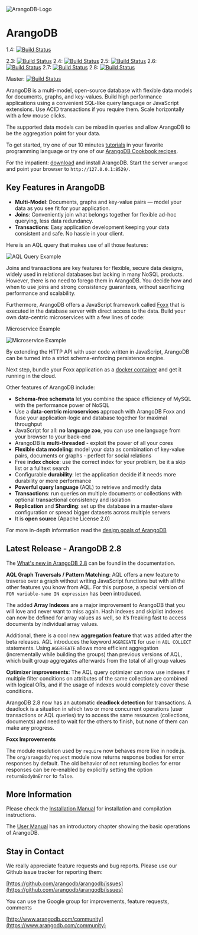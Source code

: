 ![ArangoDB-Logo](https://www.arangodb.com/wp-content/uploads/2012/10/logo_arangodb_transp.png)

ArangoDB
========

1.4: [![Build Status](https://secure.travis-ci.org/arangodb/arangodb.png?branch=1.4)](http://travis-ci.org/arangodb/arangodb)

2.3: [![Build Status](https://secure.travis-ci.org/arangodb/arangodb.png?branch=2.3)](http://travis-ci.org/arangodb/arangodb)
2.4: [![Build Status](https://secure.travis-ci.org/arangodb/arangodb.png?branch=2.4)](http://travis-ci.org/arangodb/arangodb)
2.5: [![Build Status](https://secure.travis-ci.org/arangodb/arangodb.png?branch=2.5)](http://travis-ci.org/arangodb/arangodb)
2.6: [![Build Status](https://secure.travis-ci.org/arangodb/arangodb.png?branch=2.6)](http://travis-ci.org/arangodb/arangodb)
2.7: [![Build Status](https://secure.travis-ci.org/arangodb/arangodb.png?branch=2.7)](http://travis-ci.org/arangodb/arangodb)
2.8: [![Build Status](https://secure.travis-ci.org/arangodb/arangodb.png?branch=2.8)](http://travis-ci.org/arangodb/arangodb)

Master: [![Build Status](https://secure.travis-ci.org/arangodb/arangodb.png?branch=master)](http://travis-ci.org/arangodb/arangodb)

ArangoDB is a multi-model, open-source database with flexible data models for documents, graphs, and key-values. Build high performance applications using a convenient SQL-like query language or JavaScript extensions. Use ACID transactions if you require them. Scale horizontally with a few mouse clicks.

The supported data models can be mixed in queries and allow ArangoDB to be the aggregation point for your data.

To get started, try one of our 10 minutes [tutorials](https://www.arangodb.com/tutorials) in your favorite programming language or try one of our [ArangoDB Cookbook recipes](https://docs.arangodb.com/cookbook).

For the impatient: [download](https://www.arangodb.com/download) and install ArangoDB. Start the server `arangod` and point your browser to `http://127.0.0.1:8529/`.

Key Features in ArangoDB
------------------------
* **Multi-Model**: Documents, graphs and key-value pairs — model your data as you see fit for your application.
* **Joins**: Conveniently join what belongs together for flexible ad-hoc querying, less data redundancy.
* **Transactions**: Easy application development keeping your data consistent and safe. No hassle in your client.

Here is an AQL query that makes use of all those features:

![AQL Query Example](https://www.arangodb.com/wp-content/uploads/2015/03/query_join.png)

Joins and transactions are key features for flexible, secure data designs, widely used in relational databases but lacking in many NoSQL products. However, there is no need to forego them in ArangoDB. You decide how and when to use joins and strong consistency guarantees, without sacrificing performance and scalability. 

Furthermore, ArangoDB offers a JavaScript framework called [Foxx](https://www.arangodb.com/foxx) that is executed in the database server with direct access to the data. Build your own data-centric microservices with a few lines of code:

Microservice Example

![Microservice Example](https://www.arangodb.com/wp-content/uploads/2015/03/microservice.png)

By extending the HTTP API with user code written in JavaScript, ArangoDB can be turned into a strict schema-enforcing persistence engine.

Next step, bundle your Foxx application as a [docker container](https://docs.arangodb.com/cookbook/UsingArangoDBNodeJSDocker.html) and get it running in the cloud.

Other features of ArangoDB include:

* **Schema-free schemata** let you combine the space efficiency of MySQL with the performance power of NoSQL
* Use a **data-centric microservices** approach with ArangoDB Foxx and fuse your application-logic and database together for maximal throughput
* JavaScript for all: **no language zoo**, you can use one language from your browser to your back-end
* ArangoDB is **multi-threaded** - exploit the power of all your cores
* **Flexible data modeling**: model your data as combination of key-value pairs, documents or graphs - perfect for social relations
* Free **index choice**: use the correct index for your problem, be it a skip list or a fulltext search
* Configurable **durability**: let the application decide if it needs more durability or more performance
* **Powerful query language** (AQL) to retrieve and modify data 
* **Transactions**: run queries on multiple documents or collections with optional transactional consistency and isolation
* **Replication** and **Sharding**: set up the database in a master-slave configuration or spread bigger datasets across multiple servers
* It is **open source** (Apache License 2.0)

For more in-depth information read the [design goals of ArangoDB](http://www.arangodb.com/2012/03/07/avocadodbs-design-objectives)


Latest Release - ArangoDB 2.8
-----------------

The [What's new in ArangoDB 2.8](https://docs.arangodb.com/NewFeatures/NewFeatures28.html) can be found in the documentation.

**AQL Graph Traversals / Pattern Matching**: AQL offers a new feature to traverse over a graph without writing JavaScript functions but with all the other features you know from AQL. For this purpose, a special version of `FOR variable-name IN expression` has been introduced.

The added **Array Indexes** are a major improvement to ArangoDB that you will love and never want to miss again. Hash indexes and skiplist indexes can now be defined for array values as well, so it’s freaking fast to access documents by individual array values.

Additional, there is a cool new **aggregation feature** that was added after the beta releases. AQL introduces the keyword `AGGREGATE` for use in `AQL COLLECT` statements. Using `AGGREGATE` allows more efficient aggregation (incrementally while building the groups) than previous versions of AQL, which built group aggregates afterwards from the total of all group values

**Optimizer improvements**: The AQL query optimizer can now use indexes if multiple filter conditions on attributes of the same collection are combined with logical ORs, and if the usage of indexes would completely cover these conditions.

ArangoDB 2.8 now has an automatic **deadlock detection** for transactions. A deadlock is a situation in which two or more concurrent operations (user transactions or AQL queries) try to access the same resources (collections, documents) and need to wait for the others to finish, but none of them can make any progress.


**Foxx Improvements**

The module resolution used by `require` now behaves more like in node.js. The `org/arangodb/request` module now returns response bodies for error responses by default. The old behavior of not returning bodies for error responses can be re-enabled by explicitly setting the option `returnBodyOnError` to `false`.


More Information
----------------

Please check the [Installation Manual](https://docs.arangodb.com/Installing/) for installation and compilation instructions.

The [User Manual](https://docs.arangodb.com/FirstSteps/) has an introductory chapter showing the basic operations of ArangoDB.


Stay in Contact
---------------

We really appreciate feature requests and bug reports. Please use our Github issue tracker for reporting them:

[https://github.com/arangodb/arangodb/issues](https://github.com/arangodb/arangodb/issues)

You can use the Google group for improvements, feature requests, comments 

[http://www.arangodb.com/community](https://www.arangodb.com/community)

